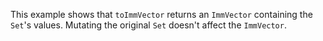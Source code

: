 This example shows that `toImmVector` returns an `ImmVector` containing the `Set`'s values. Mutating the original `Set` doesn't affect the `ImmVector`.
